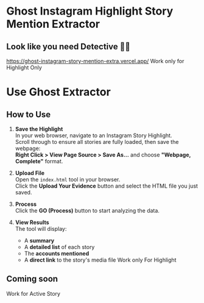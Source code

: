 # Ghost Instagram Highlight Story Mention Extractor

## Look like you need Detective 🕵️‍♂️
https://ghost-instagram-story-mention-extra.vercel.app/
Work only for Highlight Only
# Use Ghost Extractor
## How to Use

1. **Save the Highlight**  
   In your web browser, navigate to an Instagram Story Highlight.  
   Scroll through to ensure all stories are fully loaded, then save the webpage:  
   **Right Click > View Page Source > Save As...** and choose **"Webpage, Complete"** format.

2. **Upload File**  
   Open the `index.html` tool in your browser.  
   Click the **Upload Your Evidence** button and select the HTML file you just saved.

3. **Process**  
   Click the **GO (Process)** button to start analyzing the data.

4. **View Results**  
   The tool will display:
   - A **summary**
   - A **detailed list** of each story
   - The **accounts mentioned**
   - A **direct link** to the story's media file
  Work only For Highlight
## **Coming soon**
Work for Active Story 
#
